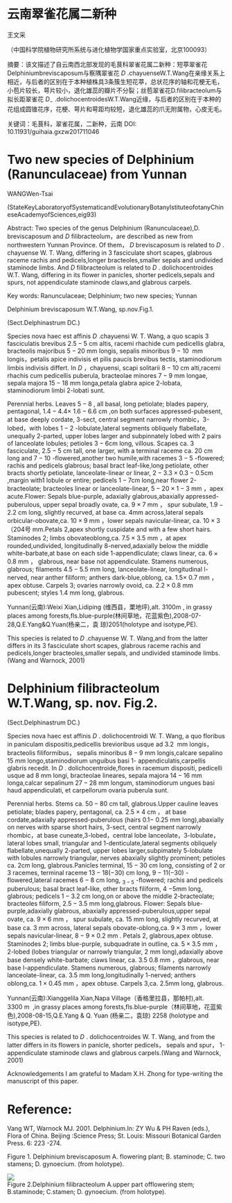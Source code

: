 # 云南翠雀花属二新种

王文采

（中国科学院植物研究所系统与进化植物学国家重点实验室，北京100093）

摘要：该文描述了自云南西北部发现的毛茛科翠雀花属二新种：短葶翠雀花Delphiniumbreviscaposum与察隅翠雀花 $D$ .chayuenseW.T.Wang在亲缘关系上相近，与后者的区别在于本种植株具3条簇生短花葶，总状花序的轴和花梗无毛，小苞片较长，萼片较小，退化雄蕊的瓣片不分裂；丝苞翠雀花D.filibracteolum与拟长距翠雀花 $D _ { - }$ .dolichocentroidesW.T.Wang近缘，与后者的区别在于本种的花组成圆锥花序，花梗、萼片和萼距均较短，退化雄蕊的爪无附属物，心皮无毛。

关键词：毛茛科，翠雀花属，二新种，云南 DOI: 10.11931/guihaia.gxzw201711046

# Two new species of Delphinium (Ranunculaceae) from Yunnan

WANGWen-Tsai

(StateKeyLaboratoryofSystematicandEvolutionaryBotanyIstituteofotanyChineseAcademyofSciences,eig93)

Abstract: Two species of the genus Delphinium (Ranunculaceae),D. breviscaposum and $D$ filibracteolum，are described as new from northwestern Yunnan Province. Of them， $D$ breviscaposum is related to $D$ . chayuense W. T. Wang, differing in 3 fasciculate short scapes, glabrous raceme rachis and pedicels,longer bracteoles,smaller sepals and undivided staminode limbs. And $D$ filibracteolum is related to $D$ . dolichocentroides W.T. Wang, differing in its flower in panicles, shorter pedicels,sepals and spurs, not appendiculate staminode claws,and glabrous carpels.

Key words: Ranunculaceae; Delphinium; two new species; Yunnan

Delphinium breviscaposum W.T.Wang, sp.nov.Fig.1.

(Sect.Delphinastrum DC.)

Species nova haec est affinis $D$ .chayuensi W. T. Wang, a quo scapis 3 fasciculatis brevibus $2 . 5 - 5 ~ \mathrm { c m }$ altis, racemi rhachide cum pedicellis glabra, bracteolis majoribus $5 - 2 0 ~ \mathrm { m m }$ longis, sepalis minoribus $9 \mathrm { ~ - ~ } 1 0 \ \mathrm { ~ m m }$ longis，petalis apice indivisis et pilis paucis brevibus tectis, staminodiorum limbis indivisis differt. In $D$ ，chayuensi, scapi solitarii $8 - 1 0 ~ \mathrm { c m }$ alti,racemi rhachis cum pedicellis puberula, bracteolae minores $7 - 9 ~ \mathrm { m m }$ longae, sepala majora $1 5 - 1 8 ~ \mathrm { m m }$ longa,petala glabra apice 2-lobata, staminodiorum limbi 2-lobati sunt.

Perennial herbs. Leaves $5 - 8$ , all basal, long petiolate; blades papery, pentagonal, $1 . 4 - 4 . 4 \times$ $1 . 6 - 6 . 6 ~ \mathrm { c m }$ ,on both surfaces appressed-pubesent, at base deeply cordate, 3-sect, central segment narrowly rhombic，3-lobed，with lobes $1 - 2$ -lobulate,lateral segments obliquely flabellate, unequally 2-parted, upper lobes larger and subpinnately lobed with 2 pairs of lanceolate lobules; petioles $3 - 6 \mathrm { c m }$ long, villous. Scapes ca. 3 fasciculate, $2 . 5 - 5 ~ \mathrm { c m }$ tall, one larger, with a terminal raceme ca. $2 0 ~ \mathrm { c m }$ long and $7 - 1 0$ -flowered,another two humile,with racemes $3 - 5$ -flowered; rachis and pedicels glabrous; basal bract leaf-like,long petiolate, other bracts shortly petiolate, lanceolate-linear or linear, $2 - 3 . 3 \times 0 . 3 - 0 . 5 \mathrm { c m }$ ,margin with1 lobule or entire; pedicels $1 - 7 \mathrm { c m }$ long,near flower 2-bracteolate; bracteoles linear or lanceolate-linear, $5 - 2 0 \times 1 - 3 ~ \mathrm { m m }$ ，apex acute.Flower: Sepals blue-purple, adaxially glabrous,abaxially appressed-puberulous, upper sepal broadly ovate, ca. $9 \times 7 ~ \mathrm { m m }$ ， spur subulate, $1 . 9 - 2 . 2 ~ \mathrm { c m }$ long, slightly recurved, at base ca. $4 \mathrm { m m }$ across,lateral sepals orbicular-obovate,ca. $1 0 \times 9 ~ \mathrm { m m }$ ，lower sepals navicular-linear, ca. $1 0 \times 3$ （204号 mm.Petals 2,apex shortly cuspidate and with a few short hairs. Staminodes 2; limbs obovateoblong,ca. $7 . 5 \times 3 . 5 ~ \mathrm { m m }$ ，at apex rounded,undivided, longitudinally 8-nerved,adaxially below the middle white-barbate,at base on each side 1-appendliculate; claws linear, ca. $6 \times 0 . 8 ~ \mathrm { m m }$ ， glabrous, near base not appendiculate. Stamens numerous, glabrous; filaments $4 . 5 - 5 . 5 ~ \mathrm { m m }$ long, lanceolate-linear, longitudinal l-nerved, near anther filiform; anthers dark-blue,oblong, ca. $1 . 5 \times$ $0 . 7 ~ \mathrm { m m }$ ，apex obtuse. Carpels 3; ovaries narrowly ovoid, ca. $2 . 2 \times 0 . 8 ~ \mathrm { m m }$ pubescent; styles 1.4 mm long, glabrous.

Yunnan(云南):Weixi Xian,Lidiping (维西县，栗地坪),alt. $3 1 0 0 \mathrm { m }$ , in grassy places among forests,fls.blue-purple(林间草地，花蓝紫色),2008-07-28,Q.E.Yang&Q.Yuan(杨亲二，袁 琼)2051(holotype and isotype,PE).

This species is related to $D$ .chayuense W. T. Wang,and from the latter differs in its 3 fasciculate short scapes, glabrous raceme rachis and pedicels,longer bracteoles,smaller sepals, and undivided staminode limbs. (Wang and Warnock, 2001)

# Delphinium filibracteolum W.T.Wang, sp. nov. Fig.2.

(Sect.Delphinastrum DC.)

Species nova haec est affinis $D$ . dolichocentroidi W. T. Wang, a quo floribus in paniculam dispositis,pedicellis brevioribus usque ad $3 . 2 ~ \mathrm { \ m m }$ longis，bracteolis filiformibus， sepalis minoribus $8 - 9 ~ \mathrm { m m }$ longis,calcare sepalino $1 5 \ \mathrm { m m }$ longo,staminodiorum unguibus basi 1- appendiculatis,carpellis glabris recedit. In $D$ . dolichocentroide,flores in racemum dispositi, pedicelli usque ad $8 \ \mathrm { m m }$ longi, bracteolae lineares, sepala majora $1 4 - 1 6 \ \mathrm { m m }$ longa,calcar sepalinum $2 7 - 2 8 ~ \mathrm { m m }$ longum, staminodiorum ungues basi haud appendiculati, et carpellorum ovaria puberula sunt.

Perennial herbs. Stems ca. $5 0 - 8 0 ~ \mathrm { c m }$ tall, glabrous.Upper cauline leaves petiolate; blades papery, pentagonal, ca. $2 . 5 \times 4 ~ \mathrm { c m }$ ， at base cordate,adaxially appressed-puberulous (hairs $0 . 1 -$ $0 . 2 5 \ \mathrm { m m }$ long),abaxially on nerves with sparse short hairs, 3-sect, central segment narrowly rhombic，at base cuneate,3-lobed，central lobe lanceolate，3-lobulate，lateral lobes small, triangular and 1-denticulate,lateral segments obliquely flabellate,unequally 2-parted, upper lobes larger,subpimately 5-lobulate with lobules narrowly triangular, nerves abaxially slightly prominent; petioles ca. $2 \mathrm { c m }$ long, glabrous.Panicles terminal, $1 5 - 3 0 ~ \mathrm { c m }$ long, consisting of 2 or 3 racemes, terminal raceme $1 3 - 1 8 ( - 3 0 )$ cm long, $9 - 1 1 ( - 3 0 )$ -flowered,lateral racemes $6 - 8 ~ \mathrm { c m }$ long, $_ { 3 - 5 }$ -flowered; rachis and pedicels puberulous; basal bract leaf-like, other bracts filiform, 4 $- 5 \mathrm { m m }$ long, glabrous; pedicels $1 - 3 . 2 \ \mathrm { c m }$ long,on or above the middle 2-bracteolate; bracteoles filiform, $2 . 5 - 3 . 5 ~ \mathrm { m m }$ long,glabrous. Flower: Sepals blue-purple,adaxially glabrous, abaxially appressed-puberulous,upper sepal ovate, ca. $9 \times 6 ~ \mathrm { m m }$ ， spur subulate, ca. $1 5 ~ \mathrm { m m }$ long, slightly recurved, at base ca. $3 \ \mathrm { m m }$ across, lateral sepals obovate-oblong,ca. $9 \times 3 ~ \mathrm { m m }$ ，lower sepals navicular-linear, $8 { - } 9 \times 0 . 2 ~ \mathrm { m m }$ . Petals 2, glabrous,apex obtuse. Staminodes 2; limbs blue-purple, subquadrate in outline, ca. $5 \times 3 . 5 ~ \mathrm { m m }$ ， 2-lobed (lobes triangular or narrowly triangular, $2 ~ \mathrm { m m }$ long),adaxially above base densely white-barbate; claws linear, ca. $3 . 5 \ 0 . 8 \ \mathrm { m m }$ ，glabrous, near base l-appendiculate. Stamens numerous, glabrous; filaments narrowly lanceolate-linear, ca. 3.5 mm long,longitudinally 1-nerved; anthers oblong,ca. $1 \times 0 . 4 5 ~ \mathrm { m m }$ ，apex obtuse. Carpels 3,ca. $2 . 5 \mathrm { m m }$ long, glabrous.

Yunnan(云南):Xianggelila Xian,Napa Village（香格里拉县，那帕村),alt. $3 3 0 0 \mathrm { ~ m ~ }$ ,in grassy places among forests,fls.blue-purple（林间草地，花蓝紫色),2008-08-15,Q.E.Yang & Q. Yuan (杨亲二，袁琼) 2258 (holotype and isotype,PE).

This species is related to $D$ . dolichocentroides W. T. Wang, and from the latter differs in its flowers in panicle, shorter pedicels， sepals and spur， 1-appendiculate staminode claws and glabrous carpels.(Wang and Warnock, 2001)

Acknowledgements I am grateful to Madam X.H. Zhong for type-writing the manuscript of this paper.

# Reference:

Vang WT, Warnock MJ. 2001. Delphinium.In: ZY Wu & PH Raven (eds.), Flora of China. Beijing :Science Press; St. Louis: Missouri Botanical Garden Press. 6: 223 -274.

Figure 1. Delphinium breviscaposum A. flowering plant; B. staminode; C. two stamens; D. gynoecium. (from holotype).

![](images/85be58e82fb333a4b9f96fb02ee9f0340329a62bb78b34b56ec0065f0064a361.jpg)  
Figure 2.Delphinium filibracteolum A.upper part offlowering stem; B.staminode; C.stamen; D. gynoecium. (from holotype).